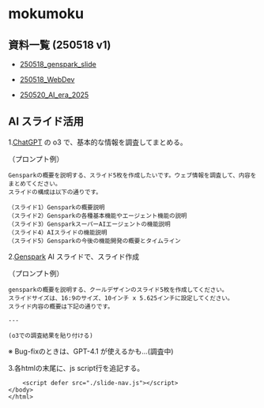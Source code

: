 # mokumoku

## 資料一覧 (250518 v1)

- [250518_genspark_slide](https://kumes.github.io/mokumoku/250518_genspark_slide)

- [250518_WebDev](https://kumes.github.io/mokumoku/250518_WebDev/)

- [250520_AI_era_2025](https://kumes.github.io/mokumoku/250520_AI_era_2025)

## AI スライド活用

1.[ChatGPT](https://chatgpt.com/) の o3 で、基本的な情報を調査してまとめる。

（プロンプト例）
```
Gensparkの概要を説明する、スライド5枚を作成したいです。ウェブ情報を調査して、内容をまとめてください。
スライドの構成は以下の通りです。

（スライド1）Gensparkの概要説明
（スライド2）Gensparkの各種基本機能やエージェント機能の説明
（スライド3）GensparkスーパーAIエージェントの機能説明
（スライド4）AIスライドの機能説明
（スライド5）Gensparkの今後の機能開発の概要とタイムライン
```

2.[Genspark](https://www.genspark.ai/) AI スライドで、スライド作成

（プロンプト例）
```
gensparkの概要を説明する、クールデザインのスライド5枚を作成してください。
スライドサイズは、16:9のサイズ、10インチ x 5.625インチに設定してください。
スライド内容の概要は下記の通りです。

---

(o3での調査結果を貼り付ける)

```

※ Bug-fixのときは、GPT-4.1 が使えるかも...(調査中)

3.各htmlの末尾に、js script行を追記する。

```
    <script defer src="./slide-nav.js"></script>
</body>
</html>
```
